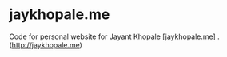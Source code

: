 jaykhopale.me
=============

Code for personal website for Jayant Khopale [jaykhopale.me] .(http://jaykhopale.me)

